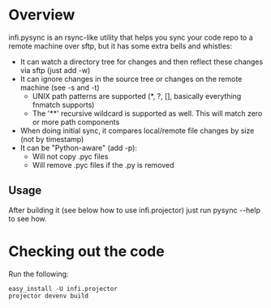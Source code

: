 Overview
========
infi.pysync is an rsync-like utility that helps you sync your code repo to a remote machine over sftp, but it has some
extra bells and whistles:
  - It can watch a directory tree for changes and then reflect these changes via sftp (just add -w)
  - It can ignore changes in the source tree or changes on the remote machine (see -s and -t)
    - UNIX path patterns are supported (*, ?, [], basically everything fnmatch supports)
    - The '**' recursive wildcard is supported as well. This will match zero or more path components
  - When doing initial sync, it compares local/remote file changes by size (not by timestamp)
  - It can be "Python-aware" (add -p):
    - Will not copy .pyc files
    - Will remove .pyc files if the .py is removed

Usage
-----
After building it (see below how to use infi.projector) just run pysync --help to see how.

Checking out the code
=====================

Run the following:

    easy_install -U infi.projector
    projector devenv build
